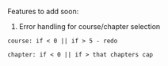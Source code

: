 Features to add soon:
  
  1) Error handling for course/chapter selection
    
    course: if < 0 || if > 5 - redo
    
    chapter: if < 0 || if > that chapters cap
